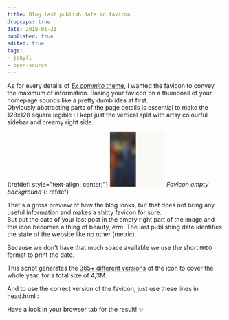 ```yaml
---
title: Blog last publish date in favicon
dropcaps: true
date: 2018-01-21
published: true
edited: true
tags:
- jekyll
- open-source
---
```


As for every details of [*Ex commito* theme](https://github.com/Kraymer/kraymer.github.com), I wanted the favicon to convey the maximum of information.
Basing your favicon on a thumbnail of your homepage sounds like a pretty dumb idea at first.  
Obviously abstracting parts of the page details is essential to make the 128x128 square legible : I kept just the vertical split with artsy colourful sidebar and creamy right side. 

{:refdef: style="text-align: center;"}
![empty favicon](/public/img/favicon.png)
*Favicon empty background*
{: refdef}

That's a gross preview of how the blog looks, but that does not bring any useful information and makes a shitty favicon for sure.  
But put the date of your last post in the empty right part of the image and this icon becomes a thing of beauty, *erm*. The last publishing date identifies the state of the website like no other (metric). 

Because we don't have that much space available we use the short `MMDD` format to print the date. 

<script src="https://gist.github.com/Kraymer/d014b40303dbfa4dda423efe5dba7a01.js"></script>

This script generates the [365+ different versions](https://github.com/Kraymer/bulkdata/tree/master/excommito) of the icon to cover the whole year, for a total size of 4,3M.

And to use the correct version of the favicon, just use these lines in head.html :

<script src="https://gist.github.com/Kraymer/83a83592711b1d9967b2c4f30a56621a.js"></script>

Have a look in your browser tab for the result! :sparkles:
